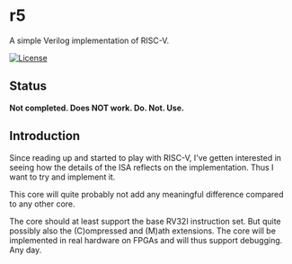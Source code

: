 # r5
A simple Verilog implementation of RISC-V.

[![License](https://img.shields.io/badge/License-BSD%202--Clause-orange.svg)](https://opensource.org/licenses/BSD-2-Clause)

## Status
**Not completed. Does NOT work. Do. Not. Use.**


## Introduction
Since reading up and started to play with RISC-V, I've getten interested
in seeing how the details of the ISA reflects on the
implementation. Thus I want to try and implement it.

This core will quite probably not add any meaningful difference compared
to any other core.

The core should at least support the base RV32I instruction set. But
quite possibly also the (C)ompressed and (M)ath extensions. The core
will be implemented in real hardware on FPGAs and will thus support
debugging. Any day.
